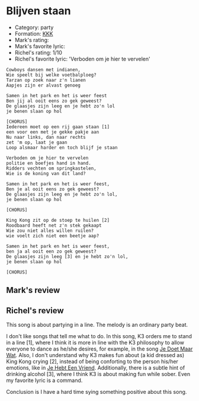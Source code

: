 # Blijven staan

 * Category: party
 * Formation: [KKK](Kkk.md)
 * Mark's rating: 
 * Mark's favorite lyric: 
 * Richel's rating: 1/10
 * Richel's favorite lyric: 'Verboden om je hier te vervelen'

```
Cowboys dansen met indianen,
Wie speelt bij welke voetbalploeg?
Tarzan op zoek naar z'n lianen
Aapjes zijn er alvast genoeg

Samen in het park en het is weer feest
Ben jij al ooit eens zo gek geweest?
De glaasjes zijn leeg en je hebt zo'n lol
je benen slaan op hol

[CHORUS]
Iedereen moet op een rij gaan staan [1]
een voor een met je gekke pakje aan
Nu naar links, dan naar rechts
zet 'm op, laat je gaan
Loop alsmaar harder en toch blijf je staan

Verboden om je hier te vervelen
politie en boefjes hand in hand.
Ridders vechten om springkastelen,
Wie is de koning van dit land?

Samen in het park en het is weer feest,
Ben je al ooit eens zo gek geweest?
De glaasjes zijn leeg en je hebt zo'n lol,
je benen slaan op hol

[CHORUS]

King Kong zit op de stoep te huilen [2]
Roodbaard heeft net z'n stek gekaapt
Wie zou niet alles willen ruilen?
wie voelt zich niet een beetje aap?

Samen in het park en het is weer feest,
ben ja al ooit een zo gek geweest?
De glaasjes zijn leeg [3] en je hebt zo'n lol,
je benen slaan op hol

[CHORUS]
```

## Mark's review



## Richel's review

This song is about partying in a line. The melody is an ordinary party beat.

I don't like songs that tell me what to do. In this song, K3 orders me to stand in a line [1], where I think
it is more in line with the K3 philosophy to allow everyone to dance as he/she desires, for example,
in the song [Je Doet Maar Wat](JeDoetMaarWat.md). Also, I don't understand why K3 makes fun about (a kid dressed as) King 
Kong crying [2], instead of being conforting to the person his/her emotions, like in [Je Hebt Een Vriend](JeHebtEenVriend.md).
Additionally, there is a subtle hint of drinking alcohol [3], where I think K3 is about making fun while sober. Even my
favorite lyric is a command. 

Conclusion is I have a hard time sying something positive about this song.
